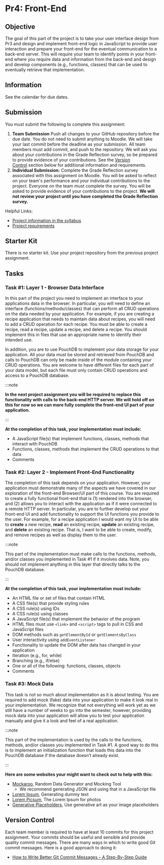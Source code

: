 # Pr4: Front-End

## Objective

The goal of this part of the project is to take your user interface design from Pr3 and design and implement front-end logic in JavaScript to provide user interaction and prepare your front-end for the eventual communication to a back-end server. This will require your team to identify points in your front-end where you require data and information from the back-end and design and develop components (e.g., functions, classes) that can be used to eventually retrieve that implementation.

## Information

See the calendar for due dates.

## Submission

You must submit the following to complete this assignment:

1. **Team Submission** Push all changes to your GitHub repository before the due date. You do not need to submit anything to Moodle. We will take your last commit before the deadline as your submission. All team members must add commit, and push to the repository. We will ask you about your contributions in the Grade Reflection survey, so be prepared to provide evidence of your contributions. See the [Version Control](https://umass-cs-326.github.io/docs/project/ui-design/#version-control-git) section below for additional information and requirements.
2. **Individual Submission:** Complete the Grade Reflection survey associated with this assignment on Moodle. You will be asked to reflect on your team's performance and your individual contributions to the project. Everyone on the team must complete the survey. You will be asked to provide evidence of your contributions to the project. **We will not review your project until you have completed the Grade Reflection survey.**

Helpful Links:

- [Project information in the syllabus](https://umass-cs-326.github.io/docs/information/syllabus/#team-project)
- [Project requirements](https://umass-cs-326.github.io/docs/project/)

## Starter Kit

There is no starter kit. Use your project repository from the previous project assignment.

## Tasks

### Task #1: Layer 1 - Browser Data Interface

In this part of the project you need to implement an interface to your applications data in the browser. In particular, you will need to define an interface (functions/methods/classes) that can perform all CRUD operations on the data needed by your application. For example, if you are creating a recipe application that needs to maintain data about recipes, you will need to add a CRUD operation for each recipe. You must be able to create a recipe, read a recipe, update a recipe, and delete a recipe. You should implement this in files that use an appropriate name to identify their intended use.

In addition, you are to use PouchDB to implement your data storage for your application. All your data must be stored and retrieved from PouchDB and calls to PouchDB can only be made inside of the module containing your CRUD operations. You are welcome to have different files for each part of your data model, but each file must only contain CRUD operations and access to a PouchDB database.

:::note

**In the next project assignment you will be required to replace this functionality with calls to the back-end HTTP server. We will hold off on this for now so we can more fully complete the front-end UI part of your application.**

:::

**At the completion of this task, your implementation must include:**

- A JavaScript file(s) that implement functions, classes, methods that interact with PouchDB
- Functions, classes, methods that implement the CRUD operations to that data
- Comments

### Task #2: Layer 2 - Implement Front-End Functionality

The completion of this task depends on your application. However, your application must demonstrate many of the aspects we have covered in our exploration of the front-end Browser/UI part of this course. You are required to create a fully functional front-end that is (1) rendered into the browser, and (2) allows you to interact with the application as if it were connected to a remote HTTP server. In particular, you are to further develop out your front-end UI and add functionality to support the UI functions you provide to the user. For example, for a recipe application I would want my UI to be able to **create** a new recipe, **read** an existing recipe, **update** an existing recipe, and **delete** an existing recipe. That is, I want to be able to create, modify, and remove recipes as well as display them to the user.

:::note

This part of the implementation must make calls to the functions, methods, and/or classes you implemented in Task #1 if it involves data. Note, you should not implement anything in this layer that directly talks to the PouchDB database.

:::

**At the completion of this task, your implementation must include:**

- An HTML file or set of files that contain HTML
- A CSS file(s) that provide styling rules
- A CSS rule(s) using IDs
- A CSS rule(s) using classes
- A JavaScript file(s) that implement the behavior of the program
- HTML files must use `<link>` and `<script>` tags to pull in CSS and JavaScript files
- DOM methods such as `getElementById` or `getElementsByClass`
- User interactivity using `addEventListener`
- Functionality to update the DOM after data has changed in your application
- Iteration (e.g., for, while)
- Branching (e.g., if/else)
- One or all of the following: functions, classes, objects
- Comments

### Task #3: Mock Data

This task is not so much about implementation as it is about testing. You are required to add mock (fake) data into your application to make it look real in your implementation. We recognize that not everything will work yet as we still have a number of weeks to go into the semester, however, providing mock data into your application will allow you to test your application manually and give it a look and feel of a real application.

:::note

This part of the implementation is used by the calls to the functions, methods, and/or classes you implemented in Task #1. A good way to do this is to implement an initialization function that loads this data into the PouchDB database if the database doesn’t already exist.

:::

**Here are some websites your might want to check out to help with this:**

- [Mockaroo](https://www.mockaroo.com/), Random Data Generator and Mocking Tool
  - We recommend generating JSON and using that in a JavaScript file
- [Lorem Ipsum](https://www.lipsum.com/), Generating dummy text
- [Lorem Picsum](https://picsum.photos/), The Lorem Ipsum for photos
- [Generative Placeholders](https://generative-placeholders.glitch.me/), Use generative art as your image placeholders

## Version Control

Each team member is required to have at least 10 commits for this project assignment. Your commits should be useful and sensible and provide quality commit messages. There are many ways in which to write good Git commit messages. Here is a good approach to doing it:

- [How to Write Better Git Commit Messages – A Step-By-Step Guide](https://www.freecodecamp.org/news/how-to-write-better-git-commit-messages/)